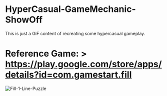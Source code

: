 # HyperCasual-GameMechanic-ShowOff
This is just a GiF content of recreating some hypercasual gameplay.

# Reference Game: > https://play.google.com/store/apps/details?id=com.gamestart.fill

![Fill-1-Line-Puzzle](https://user-images.githubusercontent.com/113447169/191811124-fba074e0-03cc-40aa-9ca7-1d8e3991d331.gif)
